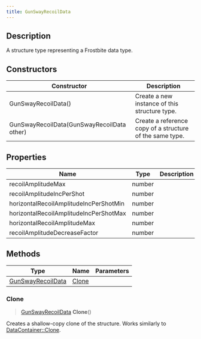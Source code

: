 ```yaml
---
title: GunSwayRecoilData
---
```

## Description

A structure type representing a Frostbite data type.

## Constructors

| Constructor                                | Description                                              |
| ------------------------------------------ | -------------------------------------------------------- |
| GunSwayRecoilData()                        | Create a new instance of this structure type.            |
| GunSwayRecoilData(GunSwayRecoilData other) | Create a reference copy of a structure of the same type. |

## Properties

| Name                                   | Type   | Description |
| -------------------------------------- | ------ | ----------- |
| recoilAmplitudeMax                     | number |             |
| recoilAmplitudeIncPerShot              | number |             |
| horizontalRecoilAmplitudeIncPerShotMin | number |             |
| horizontalRecoilAmplitudeIncPerShotMax | number |             |
| horizontalRecoilAmplitudeMax           | number |             |
| recoilAmplitudeDecreaseFactor          | number |             |

## Methods

| Type                                   | Name            | Parameters |
| -------------------------------------- | --------------- | ---------- |
| [GunSwayRecoilData](/vext/ref/fb/gunswayrecoildata/) | [Clone](#clone) |            |

### Clone

> [GunSwayRecoilData](/vext/ref/fb/gunswayrecoildata/) **Clone**()

Creates a shallow-copy clone of the structure. Works similarly to [DataContainer::Clone](/vext/ref/shared/class/datacontainer#clone).
